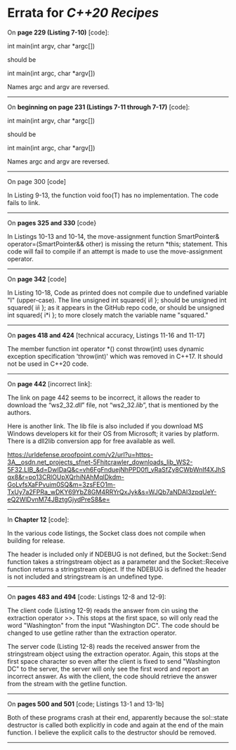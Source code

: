 # Errata for *C++20 Recipes*

On **page 229 (Listing 7-10)** [code]:
 
int main(int argv, char *argc[])

should be

int main(int argc, char *argv[])

Names argc and argv are reversed.

***

On **beginning on page 231 (Listings 7-11 through 7-17)** [code]:
 
int main(int argv, char *argc[])

should be

int main(int argc, char *argv[])

Names argc and argv are reversed.

***

On page 300 [code]

In Listing 9-13, the function  void foo(T) has no implementation. The code fails to link.

***
On **pages 325 and 330** [code}

In Listings 10-13 and 10-14, the move-assignment function
    SmartPointer<T>& operator=(SmartPointer<T>&& other) is missing the
     return *this;
statement. This code will fail to compile if an attempt is made to use the move-assignment operator.

***

On **page 342** [code]

In Listing 10-18, Code as printed does not compile due to undefined variable "I" (upper-case). The line
    unsigned int squared{ i*i*I };
should be
    unsigned int squared{ i*i*i };
as it appears in the GitHub repo code, or should be
    unsigned int squared{ i*i };
to more closely match the variable name "squared."

***
On **pages 418 and 424** [technical accuracy, Listings 11-16 and 11-17]

The member function
    int operator *() const throw(int)
uses dynamic exception specification 'throw(int)' which was removed in C++17. It should not be used in C++20 code.

***
On **page 442** [incorrect link]:
 
The link on page 442 seems to be incorrect, it allows the reader to download the “ws2_32.*dll*” 
file, not “ws2_32.*lib*”, that is mentioned by the authors.

Here is another link.  The lib file is also included if you download MS Windows developers kit for their OS from Microsoft; it varies by platform.  There is a dll2lib conversion app for free available as well.

https://urldefense.proofpoint.com/v2/url?u=https-3A__osdn.net_projects_sfnet-5Fhitcrawler_downloads_lib_WS2-5F32.LIB_&d=DwIDaQ&c=vh6FgFnduejNhPPD0fl_yRaSfZy8CWbWnIf4XJhSqx8&r=po13CRlOUpXQrhiNAhMqlDkdm-GoLvfsXaFPvuim0SQ&m=3zsFEO1m-TxUy7a2FPRa_wDKY69YbZ8GM4RRYrQxJyk&s=WJQb7aNDAI3zpqUeY-eQ2WlDvnM74JBztgGjydPreS8&e=


***

In **Chapter 12** [code]:
 
In the various code listings, the Socket class does not compile when building for release.

The <sstream> header is included only if NDEBUG is not defined, but the Socket::Send function takes a stringstream object as a parameter and the Socket::Receive function returns a stringstream object. If the NDEBUG is defined the <sstream> header is not included and stringstream is an undefined type.

***

On **pages 483 and 494** [code: Listings 12-8 and 12-9]:
 
The client code (Listing 12-9) reads the answer from cin using the extraction operator >>. This stops at the first space, so will only read the word "Washington" from the input "Washington DC". The code should be changed to use getline rather than the extraction operator.

The server code (Listing 12-8) reads the received answer from the stringstream object using the extraction operator. Again, this stops at the first space character so even after the client is fixed to send "Washington DC" to the server, the server will only see the first word and report an incorrect answer. As with the client, the code should retrieve the answer from the stream with the getline function.

***
On **pages 500 and 501** [code; Listings 13-1 and 13-1b]

Both of these programs crash at their end, apparently because the sol::state destructor is called both explicitly in code and again at the end of the main function. I believe the explicit calls to the destructor should be removed.

***
